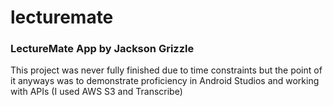 # lecturemate
### LectureMate App by Jackson Grizzle
This project was never fully finished due to time constraints but the point of it anyways was to 
demonstrate proficiency in Android Studios and working with APIs (I used AWS S3 and Transcribe)
